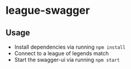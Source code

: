 # league-swagger

## Usage

- Install dependencies via running ```npm install```
- Connect to a league of legends match
- Start the swagger-ui via running ```npm start```